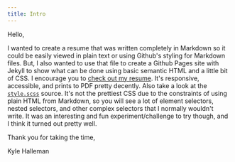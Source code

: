 ```yaml
---
title: Intro
---
```


Hello,

I wanted to create a resume that was written completely in Markdown so it could be easily viewed in plain text or using Github's styling for Markdown files. But, I also wanted to use that file to create a Github Pages site with Jekyll to show what can be done using basic semantic HTML and a little bit of CSS. I encourage you to [check out my resume](https://kylehalleman.github.io/resume/resume.html). It's responsive, accessible, and prints to PDF pretty decently. Also take a look at the [`style.scss`](https://github.com/kylehalleman/resume/blob/master/assets/css/style.scss) source. It's not the prettiest CSS due to the constraints of using plain HTML from Markdown, so you will see a lot of element selectors, nested selectors, and other complex selectors that I normally wouldn't write. It was an interesting and fun experiment/challenge to try though, and I think it turned out pretty well.

Thank you for taking the time,

Kyle Halleman

